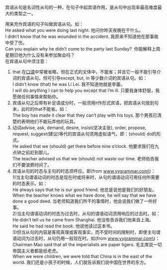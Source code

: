 宾语从句是名词性从句的一种，在句子中起宾语作用，是从句中出现率最高难度最大的类型之一。

用来充作宾语的句子叫做宾语从句。如：  
 He asked what you were doing last night. 他问你昨天夜晚在干什么。  
 I didn’t know that he was wounded in the accident. 我原来不知道他在那事故中受了伤。  
 Can you explain why he didn’t come to the party last Sunday?  你能解释上周星期日他为什么没有来参加聚会吗？  
 在宾语从句中须注意：  
 1. that 在[口语](http://class.hujiang.com/category/12318434668?ch_source=ipo_qbmh_0_gjcdlwj)中常被省略，但在正式的文体中，不能省；并且它一般不能引导介词的宾语从句，但可引导except, but, in 等少数介词的宾语从句。如：  
 I didn’t know \(that\) he was Li Lei. 我不知道他就是李蕾。  
 I will do anything I can to help you except that I’m ill. 只要我身体舒服，我愿做任何事情来帮助你。  
 2. 宾语从句之后带有补足语成分时，一般须用it作形式宾语，把宾语从句放到句末，此时的that不能省。如：  
 The boy has made it clear that they can’t play with his toys. 那个男孩已清楚的表明他们不能玩弄他的玩具。  
 3. 动词advise, ask, demand, desire, insist\(坚决主张\), order, propose, request, suggest\(建议\)等代的宾语从句须用虚拟语气，即：\(should\) do的形式。  
 He asked that we \(should\) get there before nine o’clock. 他要求我们在九点钟之前赶到那儿。  
 The teacher advised us that we \(should\) not waste our time. 老师劝告我们不要浪费时间了。  
 4. 宾语从句的时态与主句的时态须呼应。即\(from www.yygrammar.com\)：  
 1\)当主句谓语动词的时态是现在时或将来时，从句的谓语动词可用任何所需要的时态表示。如：  
 He always says that he is our good friend. 他总是说他是我们的好朋友。  
 When the teacher knows what we have done, he will say that we have done a good deed. 当老师知道我们所干的事情时，他会说我们做了一件好事。  
 2\)当主句谓语动词的时态为过去时，从句的谓语动词须用响应的过去时。如：  
 He didn’t tell us he came from Shanghai. 他没有告诉我们他来自上海。  
 He said he had read the book. 他说他读过这本书。  
 3\)但当从句的内容是客观真理或客观事实，而不受时间的限制时，即使主句谓语动词为过去时，从句仍用一般现在时。如\(from www.yygrammar.com\)：  
 Chairman Mao said that all the imperialists are paper tigers. 毛主席说一切帝国主义者都是纸老虎。  
 When we were children, we were told that China is in the east of the world. 我们还是小孩子的时候，人们就告诉我们说中国在世界的东方。

